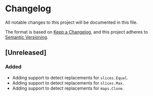 # Changelog

All notable changes to this project will be documented in this file.

The format is based on [Keep a Changelog](https://keepachangelog.com/en/1.1.0/),
and this project adheres to [Semantic Versioning](https://semver.org/spec/v2.0.0.html).

## [Unreleased]

### Added

- Adding support to detect replacements for `slices.Equal`.
- Adding support to detect replacements for `slices.Max`.
- Adding support to detect replacements for `maps.Clone`.
